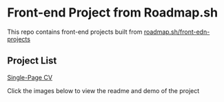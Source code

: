 # Front-end Project from Roadmap.sh
This repo contains front-end projects built from [roadmap.sh/front-edn-projects](https://roadmap.sh/frontend/projects)

## Project List
[Single-Page CV](https://roadmap.sh/projects/single-page-cv)

Click the images below to view the readme and demo of the project
